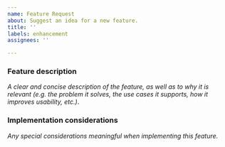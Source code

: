 ```yaml
---
name: Feature Request
about: Suggest an idea for a new feature.
title: ''
labels: enhancement
assignees: ''

---
```


### Feature description

_A clear and concise description of the feature, as well as to why it is relevant (e.g. the problem it solves, the use cases it supports, how it improves usability, etc.)_.

### Implementation considerations

_Any special considerations meaningful when implementing this feature._
